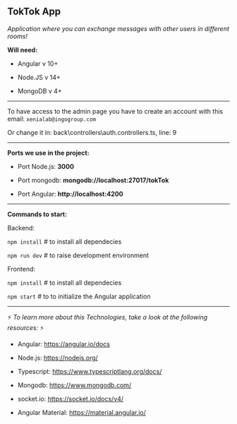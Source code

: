 ## TokTok App

_Application where you can exchange messages with other users in different rooms!_

**Will need:**

- Angular v 10+

- Node.JS v 14+

- MongoDB v 4+

---

To have access to the admin page you have to create an account with this email: `xenialab@ingogroup.com`

Or change it in: back\controllers\auth.controllers.ts, line: 9 

---

**Ports we use in the project:**

- Port Node.js: **3000**

- Port mongodb: **mongodb://localhost:27017/tokTok**

- Port Angular: **http://localhost:4200**

---

**Commands to start:**

Backend:

`npm install` # to install all dependecies

`npm run dev` # to raise development environment

Frontend:

`npm install` # to install all dependecies

`npm start` # to to initialize the Angular application

---

:zap: _To learn more about this Technologies, take a look at the following resources:_ :zap:

- Angular: <https://angular.io/docs>

- Node.js: <https://nodejs.org/>

- Typescript: <https://www.typescriptlang.org/docs/>

- Mongodb: <https://www.mongodb.com/>

- socket.io: <https://socket.io/docs/v4/>

- Angular Material: <https://material.angular.io/>
